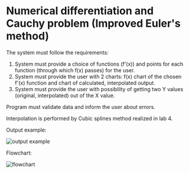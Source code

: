 # Numerical differentiation and Cauchy problem (Improved Euler's method)

The system must follow the requirements:
1. System must provide a choice of functions (f'(x)) and points for each function (through which f(x) passes) for the user.
2. System must provide the user with 2 charts: f(x) chart of the chosen f'(x) function and chart of calculated, interpolated output.
3. System must provide the user with possibility of getting two Y values (original, interpolated) out of the X value.

Program must validate data and inform the user about errors.

Interpolation is performed by Cubic splines method realized in lab 4.

Output example:

![output example](https://user-images.githubusercontent.com/42679553/171574131-00de46c8-d4ca-48fc-a0c3-44cb777a6c85.png)



Flowchart:

![flowchart](https://user-images.githubusercontent.com/42679553/171574062-c17a59b0-50ad-48d4-aed2-7a6b07185dbd.png)
